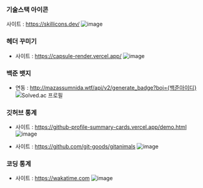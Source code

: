 ### 기술스택 아이콘
 사이트 : https://skillicons.dev/
![image](https://github.com/user-attachments/assets/94ae32a3-eac6-4e78-b605-a4dfca63997b)

### 헤더 꾸미기
- 사이트 : https://capsule-render.vercel.app/
![image](https://github.com/user-attachments/assets/8206a703-10c7-4871-baea-7c8c795fbe59)

### 백준 뱃지
- 연동 : http://mazassumnida.wtf/api/v2/generate_badge?boj={백준아이디}  
![Solved.ac 프로필](http://mazassumnida.wtf/api/v2/generate_badge?boj=moamoa) 

### 깃허브 통계
- 사이트 : https://github-profile-summary-cards.vercel.app/demo.html
![image](https://github.com/user-attachments/assets/2c5968ec-10e2-4ac9-883e-44850ee603f7)

- 사이트 : https://github.com/git-goods/gitanimals
![image](https://github.com/user-attachments/assets/25b1220a-4aed-42b3-a867-813a1501288f)

### 코딩 통계
- 사이트 : https://wakatime.com
![image](https://github.com/user-attachments/assets/3cf08323-8690-4479-a2bc-e5d628ab9a4e)


